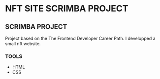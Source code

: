 # NFT SITE SCRIMBA PROJECT

## SCRIMBA PROJECT
Project based on the The Frontend Developer Career Path. 
I developped a small nft website.

### TOOLS
- HTML
- CSS
